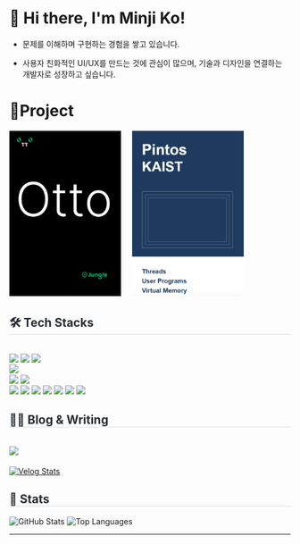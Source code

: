 <h1 align="left">👋 Hi there, I'm Minji Ko!</h1>

- 문제를 이해하며 구현하는 경험을 쌓고 있습니다.

- 사용자 친화적인 UI/UX를 만드는 것에 관심이 많으며, 기술과 디자인을 연결하는 개발자로 성장하고 싶습니다.

# 📂Project

<div style="display: flex; gap: 20px;">

  <a href="https://github.com/kokominji/Otto">
    <img src="assets/Otto.png" alt="Otto" width="200"/>
  </a>

  <a href="https://github.com/kokominji/pintos-kaist">
    <img src="assets/Pintos.png" alt="Pintos" width="200"/>
  </a>

</div>

<div style="text-align: left;">
  <h2 style="border-bottom: 1px solid #d8dee4; color: #282d33;">🛠️ Tech Stacks</h2>
  <br>
  <div style="text-align: left;">
    <img src="https://img.shields.io/badge/Javascript-F7DF1E?style=for-the-badge&logo=Javascript&logoColor=white">
    <img src="https://img.shields.io/badge/Typescript-3178C6?style=for-the-badge&logo=typescript&logoColor=white">
    <img src="https://img.shields.io/badge/Python-3776AB?style=for-the-badge&logo=Python&logoColor=white">
    <br>
    <img src="https://img.shields.io/badge/React-61DAFB?style=for-the-badge&logo=React&logoColor=white">
    <br>
    <img src="https://img.shields.io/badge/MySQL-4479A1?style=for-the-badge&logo=mysql&logoColor=white">
    <img src="https://img.shields.io/badge/Firebase-FFCA28?style=for-the-badge&logo=firebase&logoColor=white">
     <br>
    <img src="https://img.shields.io/badge/Git-F05032?style=for-the-badge&logo=Git&logoColor=white">
    <img src="https://img.shields.io/badge/GitHub-181717?style=for-the-badge&logo=github&logoColor=white">
    <img src="https://img.shields.io/badge/Figma-F24E1E?style=for-the-badge&logo=Figma&logoColor=white">
    <img src="https://img.shields.io/badge/Docker-2496ED?style=for-the-badge&logo=Docker&logoColor=white">
    <img src="https://img.shields.io/badge/Notion-000000?style=for-the-badge&logo=Notion&logoColor=white">
    <img src="https://img.shields.io/badge/Jira-0052CC?style=for-the-badge&logo=Jira&logoColor=white">
    <img src="https://img.shields.io/badge/Slack-4A154B?style=for-the-badge&logo=slack&logoColor=white">
  </div>
</div>

<div style="text-align: left;">
  <h2 style="border-bottom: 1px solid #d8dee4; color: #282d33;">🧑‍💻 Blog & Writing</h2>
  <br>
  <a href="https://velog.io/@kmj6386/posts">
    <img src="https://img.shields.io/badge/Velog-20C997?style=for-the-badge&logo=Velog&logoColor=white">
  </a>
  <br><br>
  <a href="https://velog.io/@kmj6386/posts">
    <img src="https://velog-readme-stats.vercel.app/api?name=kmj6386" alt="Velog Stats">
  </a>
</div>

<div style="text-align: left;">
  <h2 style="border-bottom: 1px solid #d8dee4; color: #282d33;">🏅 Stats</h2>
  <div style="text-align: left;">
    <img src="https://github-readme-stats.vercel.app/api?username=kokominji&bg_color=60,ffa3a3,ffe7d1&title_color=ffffff&text_color=ffffff" alt="GitHub Stats">
    <img src="https://github-readme-stats.vercel.app/api/top-langs/?username=kokominji&layout=compact&bg_color=60,ffa3a3,ffe7d1&title_color=ffffff&text_color=ffffff" alt="Top Languages">
  </div>
</div>

---

